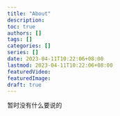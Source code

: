 ```yaml
---
title: "About"
description:
toc: true
authors: []
tags: []
categories: []
series: []
date: 2023-04-11T10:22:06+08:00
lastmod: 2023-04-11T10:22:06+08:00
featuredVideo:
featuredImage:
draft: true
---
```

暂时没有什么要说的
